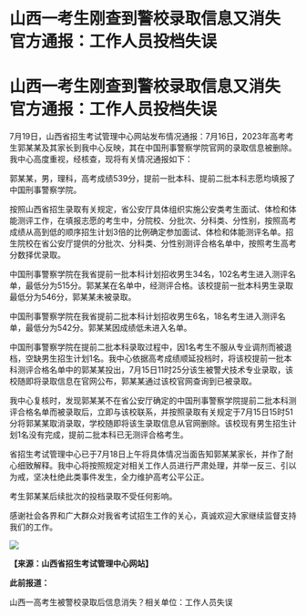 # 山西一考生刚查到警校录取信息又消失 官方通报：工作人员投档失误

# 山西一考生刚查到警校录取信息又消失 官方通报：工作人员投档失误

7月19日，山西省招生考试管理中心网站发布情况通报：7月16日，2023年高考考生郭某某及其家长到我中心反映，其在中国刑事警察学院官网的录取信息被删除。我中心高度重视，经核查，现将有关情况通报如下：

郭某某，男，理科，高考成绩539分，提前一批本科、提前二批本科志愿均填报了中国刑事警察学院。

按照山西省招生录取有关规定，省公安厅具体组织实施公安类考生面试、体检和体能测评工作，在填报志愿的考生中，分院校、分批次、分科类、分性别，按照高考成绩从高到低的顺序招生计划3倍的比例确定参加面试、体检和体能测评名单。招生院校在省公安厅提供的分批次、分科类、分性别测评合格名单中，按照考生高考分数择优录取。

中国刑事警察学院在我省提前一批本科计划招收男生34名，102名考生进入测评名单，最低分为515分。郭某某在名单中，经测评合格。该校提前一批本科男生录取最低分为546分，郭某某未被录取。

中国刑事警察学院在我省提前二批本科计划招收男生6名，18名考生进入测评名单，最低分为542分。郭某某因成绩低未进入名单。

中国刑事警察学院在提前二批本科录取过程中，因1名考生不服从专业调剂而被退档，空缺男生招生计划1名。我中心依据高考成绩顺延投档时，将该校提前一批本科测评合格名单中的郭某某投出，7月15日11时25分该生被警犬技术专业录取，该校随即将录取信息在官网公布，郭某某通过该校官网查询到已被录取。

我中心复核时，发现郭某某不在省公安厅确定的中国刑事警察学院提前二批本科测评合格名单而被录取后，立即与该校联系，并按照录取有关规定于7月15日15时51分将郭某某取消录取，学校随即将该生录取信息从官网删除。该校现有男生招生计划1名没有完成，提前二批本科已无测评合格考生。

省招生考试管理中心已于7月18日上午将具体情况当面告知郭某某家长，并作了耐心细致解释。我中心将按照规定对相关工作人员进行严肃处理，并举一反三、引以为戒，坚决杜绝此类事件发生，全力维护高考公平公正。

考生郭某某后续批次的投档录取不受任何影响。

感谢社会各界和广大群众对我省考试招生工作的关心，真诚欢迎大家继续监督支持我们的工作。

![](https://inews.gtimg.com/om_bt/Owencsg6xInz5FeTLRmJbR_uFycSMebuj1ciUTSLeEvogAA/1000)

**【来源：山西省招生考试管理中心网站】**

**此前报道：**

山西一高考生被警校录取后信息消失？相关单位：工作人员失误

